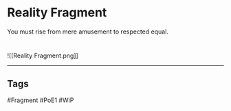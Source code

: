 # Reality Fragment
You must rise from mere amusement to respected equal.

#
![[Reality Fragment.png]]

---
## Tags
#Fragment
#PoE1 
#WiP 